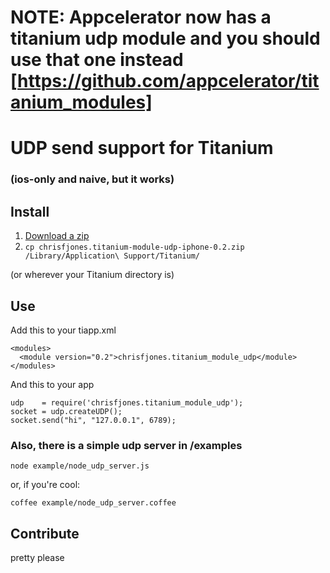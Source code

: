 NOTE: Appcelerator now has a titanium udp module and you should use that one instead [https://github.com/appcelerator/titanium_modules]
================================================================



UDP send support for Titanium 
================================================================
### (ios-only and naive, but it works)

Install
-------
  1. [Download a zip] 
  2. `cp chrisfjones.titanium-module-udp-iphone-0.2.zip /Library/Application\ Support/Titanium/`

  (or wherever your Titanium directory is)
  
Use
---
  Add this to your tiapp.xml
  
    <modules>
      <module version="0.2">chrisfjones.titanium_module_udp</module>
    </modules>
    
  And this to your app
  
    udp    = require('chrisfjones.titanium_module_udp');
    socket = udp.createUDP();
    socket.send("hi", "127.0.0.1", 6789);
  
### Also, there is a simple udp server in /examples

    node example/node_udp_server.js
    
  or, if you're cool:

    coffee example/node_udp_server.coffee
  
Contribute
----------
  pretty please

[Download a zip]: https://github.com/downloads/chrisfjones/titanium_module_udp/chrisfjones.titanium_module_udp-iphone-0.2.zip
[https://github.com/appcelerator/titanium_modules]: https://github.com/appcelerator/titanium_modules
